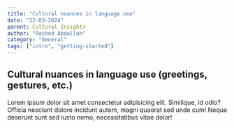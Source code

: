 ```yaml
---
title: "Cultural nuances in language use"
date: "22-03-2024"
parent: Cultural Insights
author: "Rashed Abdullah"
category: "General"
tags: ["intro", "getting-started"]
---
```


## Cultural nuances in language use (greetings, gestures, etc.)

Lorem ipsum dolor sit amet consectetur adipisicing elit. Similique, id
odio? Officia nesciunt dolore incidunt autem, magni quaerat sed unde cum!
Neque deserunt sunt sed iusto nemo, necessitatibus vitae dolor!

